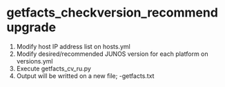 # getfacts_checkversion_recommendupgrade

1. Modify host IP address list on hosts.yml
2. Modify desired/recommended JUNOS version for each platform on versions.yml
3. Execute getfacts_cv_ru.py
4. Output will be writted on a new file; <currentdatetime>-getfacts.txt
